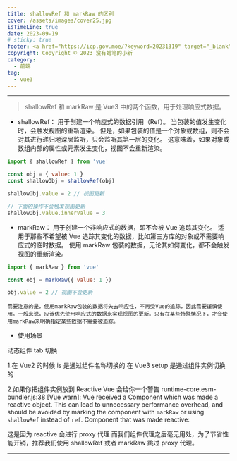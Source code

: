```yaml
---
title: shallowRef 和 markRaw 的区别
cover: /assets/images/cover25.jpg
isTimeLine: true
date: 2023-09-19
# sticky: true
footer: <a href="https://icp.gov.moe/?keyword=20231319" target="_blank">萌 ICP 备 20231319 号</a>
copyright: Copyright © 2023 没有蜡笔的小新
category:
  - 前端
tag:
  - vue3
---
```


---

> shallowRef 和 markRaw 是 Vue3 中的两个函数，用于处理响应式数据。

- shallowRef：
  用于创建一个响应式的数据引用（Ref）。
  当包装的值发生变化时，会触发视图的重新渲染。
  但是，如果包装的值是一个对象或数组，则不会对其进行递归地深层监听，只会监听其第一层的变化。
  这意味着，如果对象或数组内部的属性或元素发生变化，视图不会重新渲染。

```js
import { shallowRef } from 'vue'

const obj = { value: 1 }
const shallowObj = shallowRef(obj)

shallowObj.value = 2 // 视图更新

// 下面的操作不会触发视图更新
shallowObj.value.innerValue = 3
```

- markRaw：
  用于创建一个非响应式的数据，即不会被 Vue 追踪其变化。
  适用于那些不希望被 Vue 追踪其变化的数据，比如第三方库的对象或不需要响应式的临时数据。
  使用 markRaw 包装的数据，无论其如何变化，都不会触发视图的重新渲染。

```js
import { markRaw } from 'vue'

const obj = markRaw({ value: 1 })

obj.value = 2 // 视图不会更新
```

```warning
需要注意的是，使用markRaw包装的数据将失去响应性，不再受Vue的追踪，因此需要谨慎使用。一般来说，应该优先使用响应式的数据来实现视图的更新。只有在某些特殊情况下，才会使用markRaw来明确指定某些数据不需要被追踪。
```

- 使用场景

动态组件 tab 切换

1.在 Vue2 的时候 is 是通过组件名称切换的 在 Vue3 setup 是通过组件实例切换的

2.如果你把组件实例放到 Reactive Vue 会给你一个警告 runtime-core.esm-bundler.js:38 [Vue warn]: Vue received a Component which was made a reactive object. This can lead to unnecessary performance overhead, and should be avoided by marking the component with `markRaw` or using `shallowRef` instead of `ref`.
Component that was made reactive:

这是因为 reactive 会进行 proxy 代理 而我们组件代理之后毫无用处，为了节省性能开销，推荐我们使用 shallowRef 或者 markRaw 跳过 proxy 代理。

---
